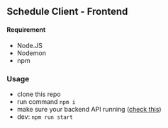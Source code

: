 ## Schedule Client - Frontend

#### Requirement
- Node.JS
- Nodemon
- npm

### Usage
- clone this repo
- run command `npm i`
- make sure your backend API running ([check this](https://github.com/AndriLaksono/schedule-api))
- dev: `npm run start`
